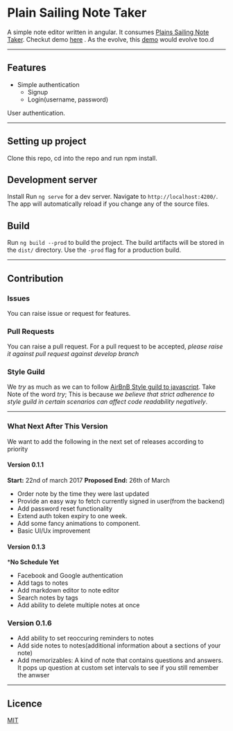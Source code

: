 # Plain Sailing Note Taker

A simple note editor written in angular. It  consumes [Plains Sailing Note Taker](https://github.com/andela-obamidele/ps-note-taker). Checkut demo [here](https://ngfizzy.github.io/ps-notes) . As the evolve, this [demo](https://ngfizzy.github.io/ps-notes) would evolve too.d

---------------------------------------------------------------------------------------------------------------------------------------------------------------
## Features

* Simple authentication
  * Signup
  * Login(username, password)



User authentication.

-----------------------------------------------------------------------------------------------------------------------------------------------------------------
## Setting up project

Clone this repo, cd into the repo and run npm install.

## Development server

Install Run `ng serve` for a dev server. Navigate to `http://localhost:4200/`. The app will automatically reload if you change any of the source files.

## Build

Run `ng build --prod` to build the project. The build artifacts will be stored in the `dist/` directory. Use the `-prod` flag for a production build.

------------------------------------------------------------------------------------------------------------------------------------------------------------------
## Contribution

### Issues

You can raise issue or request for features.

### Pull Requests

You can raise a pull request. For a pull request to be accepted, _please raise it against pull request against develop branch_

### Style Guild

We _try_ as much as we can to follow [AirBnB Style guild to javascript](https://github.com/airbnb/javascript). Take Note of the word _try_;
This is because _we believe that strict adherence to style guild in certain scenarios can affect code readability negatively_.

--------------------------------------------------------------------------------------------------------------------------------------------------------------------
### What Next After This Version

We want to add the following in the next set of releases according to priority
#### Version 0.1.1
**Start:** 22nd of march 2017
**Proposed End:** 26th of March

* Order note by the time they were last updated
* Provide an easy way to fetch currently signed in user(from the backend)
* Add password reset functionality
* Extend auth token expiry to one week.
* Add some fancy animations to component.
* Basic UI/Ux improvement

#### Version 0.1.3

***No Schedule Yet**

* Facebook and Google authentication
* Add tags to notes
* Add markdown editor to note editor
* Search notes by tags
* Add ability to delete multiple notes at once

### Version 0.1.6

* Add ability to set reoccuring reminders to notes
* Add side notes to notes(additional information about a sections of your note)
* Add memorizables: A kind of note that contains questions and answers. It pops up question at custom set intervals to see if you still remember the anwser

------------------------------------------------------------------------------------------------------------------------------------------------------------------------------


## Licence 

[MIT](license)